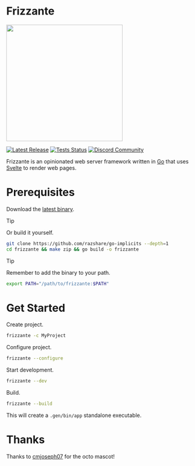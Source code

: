 # Frizzante

<img src="https://raw.githubusercontent.com/razshare/frizzante/refs/heads/main/assets/frizz-octo-header.webp" width="308" />

<a href="https://github.com/razshare/go-implicits/releases"><img src="https://img.shields.io/github/release/razshare/frizzante" alt="Latest Release"></a>
<a href="https://github.com/razshare/go-implicits/actions"><img src="https://github.com/razshare/go-implicits/actions/workflows/tests.yaml/badge.svg?branch=main" alt="Tests Status"></a>
<a href="https://discord.gg/y7tTeR7yPH"><img src="https://dcbadge.limes.pink/api/server/https://discord.gg/y7tTeR7yPH?style=flat" alt="Discord Community"></a>

Frizzante is an opinionated web server framework written in [Go](https://go.dev/) that uses [Svelte](https://svelte.dev/docs/svelte/overview) to render web pages.

# Prerequisites

Download the [latest binary](https://github.com/razshare/go-implicits/releases).

> [!TIP]
> Or build it yourself.
> ```sh
> git clone https://github.com/razshare/go-implicits --depth=1
> cd frizzante && make zip && go build -o frizzante
> ```

> [!TIP]
> Remember to add the binary to your path.
> ```sh
> export PATH="/path/to/frizzante:$PATH"
> ```

# Get Started

Create project.
```sh
frizzante -c MyProject
```

Configure project.

```sh
frizzante --configure
```

Start development.

```sh
frizzante --dev
```

Build.

```sh
frizzante --build
```

This will create a `.gen/bin/app` standalone executable.

# Thanks

Thanks to [cmjoseph07](https://github.com/cmjoseph07) for the octo mascot!
